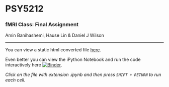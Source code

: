 # PSY5212

### fMRI Class: Final Assignment

Amin Banihashemi, Hause Lin & Daniel J Wilson

---

You can view a static html converted file [here](https://rawgit.com/danieljwilson/PSY5212/master/Final%20Project.html).

Even better you can view the iPython Notebook and run the code interactively here [![Binder](https://mybinder.org/badge.svg)](https://mybinder.org/v2/gh/danieljwilson/PSY5212/master). 

*Click on the file with extension .ipynb and then press `SHIFT + RETURN` to run each cell.*

